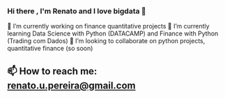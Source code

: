 ### Hi there , I'm Renato and I love bigdata 👋

🔭 I’m currently working on finance quantitative projects
🌱 I’m currently learning Data Science with Python (DATACAMP) and Finance with Python (Trading com Dados)
👯 I’m looking to collaborate on python projects, quantitative finance (so soon)
## 📫 How to reach me: renato.u.pereira@gmail.com

